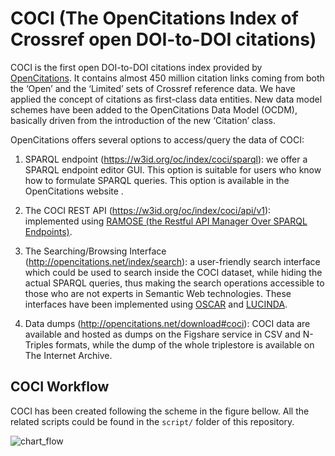 # COCI (The OpenCitations Index of Crossref open DOI-to-DOI citations)
COCI is the first open DOI-to-DOI citations index provided by [OpenCitations](http://opencitations.net). It contains almost 450 million citation links coming from both the ‘Open’ and the ‘Limited’ sets of Crossref reference data. We have applied the concept of citations as first-class data entities. New data model schemes have been added to the OpenCitations Data Model (OCDM), basically driven from the introduction of the new ‘Citation’ class.

OpenCitations offers several options to access/query the data of COCI:
1) SPARQL endpoint (https://w3id.org/oc/index/coci/sparql): we offer a SPARQL endpoint editor GUI. This option is suitable for users who know how to formulate SPARQL queries. This option is available in the OpenCitations website .
2) The COCI REST API (https://w3id.org/oc/index/coci/api/v1): implemented using [RAMOSE (the Restful API Manager Over SPARQL Endpoints)](https://github.com/opencitations/ramose).

3) The Searching/Browsing Interface (http://opencitations.net/index/search): a user-friendly search interface which could be used to search inside the COCI dataset, while hiding the actual SPARQL queries, thus making the search operations accessible to those who are not experts in Semantic Web technologies. These interfaces have been implemented using [OSCAR](https://github.com/opencitations/oscar) and [LUCINDA](https://github.com/opencitations/lucinda).

4) Data dumps (http://opencitations.net/download#coci): COCI data are available and hosted as dumps on the Figshare service in CSV and N-Triples formats, while the dump of the whole triplestore is available on The Internet Archive.


## COCI Workflow
COCI has been created following the scheme in the figure bellow. All the related scripts could be found in the `script/` folder of this repository.  

![chart_flow](https://ivanhb.github.io/phd/paper/coci_iswc2019/img/grflow.png)
